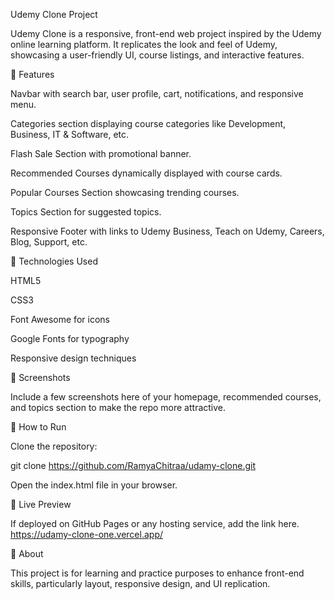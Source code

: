 Udemy Clone Project

Udemy Clone is a responsive, front-end web project inspired by the Udemy online learning platform. It replicates the look and feel of Udemy, showcasing a user-friendly UI, course listings, and interactive features.

🔹 Features

Navbar with search bar, user profile, cart, notifications, and responsive menu.

Categories section displaying course categories like Development, Business, IT & Software, etc.

Flash Sale Section with promotional banner.

Recommended Courses dynamically displayed with course cards.

Popular Courses Section showcasing trending courses.

Topics Section for suggested topics.

Responsive Footer with links to Udemy Business, Teach on Udemy, Careers, Blog, Support, etc.

🔹 Technologies Used

HTML5

CSS3

Font Awesome for icons

Google Fonts for typography

Responsive design techniques

🔹 Screenshots

Include a few screenshots here of your homepage, recommended courses, and topics section to make the repo more attractive.

🔹 How to Run

Clone the repository:

git clone https://github.com/RamyaChitraa/udamy-clone.git


Open the index.html file in your browser.

🔹 Live Preview

If deployed on GitHub Pages or any hosting service, add the link here.
https://udamy-clone-one.vercel.app/

🔹 About

This project is for learning and practice purposes to enhance front-end skills, particularly layout, responsive design, and UI replication.
